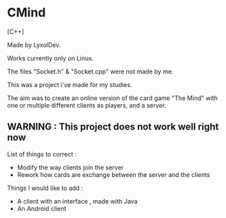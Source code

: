 # CMind
[C++]

Made by LyxolDev.

Works currently only on Linux.

The files "Socket.h" & "Socket.cpp" were not made by me.

This was a project i've made for my studies.

The aim was to create an online version of the card game "The Mind" with one or multiple different clients as players, and a server. 

## WARNING : This project does not work well right now
List of things to correct :
 - Modify the way clients join the server
 - Rework how cards are exchange between the server and the clients

Things I would like to add :
 - A client with an interface , made with Java
 - An Android client

